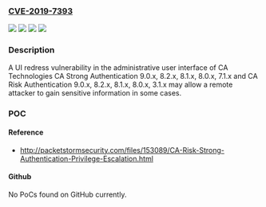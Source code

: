 ### [CVE-2019-7393](https://cve.mitre.org/cgi-bin/cvename.cgi?name=CVE-2019-7393)
![](https://img.shields.io/static/v1?label=Product&message=CA%20Risk%20Authentication&color=blue)
![](https://img.shields.io/static/v1?label=Product&message=CA%20Strong%20Authentication&color=blue)
![](https://img.shields.io/static/v1?label=Version&message=9%3D%209.0.x%20&color=brighgreen)
![](https://img.shields.io/static/v1?label=Vulnerability&message=CWE-1021%3A%20Improper%20Restriction%20of%20Rendered%20UI%20Layers%20or%20Frames&color=brighgreen)

### Description

A UI redress vulnerability in the administrative user interface of CA Technologies CA Strong Authentication 9.0.x, 8.2.x, 8.1.x, 8.0.x, 7.1.x and CA Risk Authentication 9.0.x, 8.2.x, 8.1.x, 8.0.x, 3.1.x may allow a remote attacker to gain sensitive information in some cases.

### POC

#### Reference
- http://packetstormsecurity.com/files/153089/CA-Risk-Strong-Authentication-Privilege-Escalation.html

#### Github
No PoCs found on GitHub currently.

